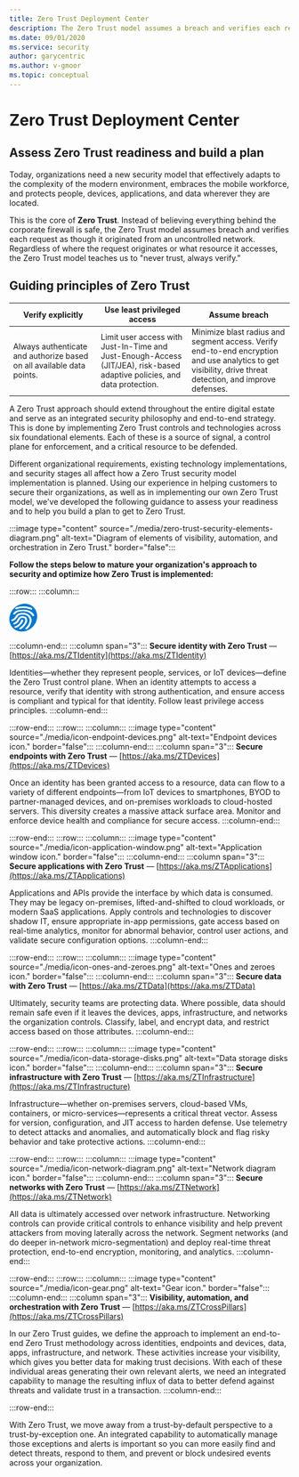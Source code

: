 ```yaml
---
title: Zero Trust Deployment Center
description: The Zero Trust model assumes a breach and verifies each request as though it originated from an uncontrolled network. Regardless of where the request originates or what resource it accesses, the Zero Trust model teaches us to never trust and to always verify.
ms.date: 09/01/2020
ms.service: security
author: garycentric
ms.author: v-gmoor
ms.topic: conceptual
---
```


# Zero Trust Deployment Center

## Assess Zero Trust readiness and build a plan

Today, organizations need a new security model that effectively adapts
to the complexity of the modern environment, embraces the mobile
workforce, and protects people, devices, applications, and data wherever
they are located.

This is the core of **Zero Trust**. Instead of believing everything
behind the corporate firewall is safe, the Zero Trust model assumes
breach and verifies each request as though it originated from an
uncontrolled network. Regardless of where the request originates or what
resource it accesses, the Zero Trust model teaches us to "never trust,
always verify."

## Guiding principles of Zero Trust

| Verify&nbsp;explicitly | Use least privileged access | Assume breach |
|------|-------|------|
| Always authenticate and authorize based on all available data points. | Limit user access with Just-In-Time and Just-Enough-Access (JIT/JEA), risk-based adaptive policies, and data protection. | Minimize blast radius and segment access. Verify end-to-end encryption and use analytics to get visibility, drive threat detection, and improve defenses. |


A Zero Trust approach should extend throughout the entire digital estate
and serve as an integrated security philosophy and end-to-end strategy.
This is done by implementing Zero Trust controls and technologies across
six foundational elements. Each of these is a source of signal, a
control plane for enforcement, and a critical resource to be defended.

Different organizational requirements, existing technology
implementations, and security stages all affect how a Zero Trust
security model implementation is planned. Using our experience in
helping customers to secure their organizations, as well as in
implementing our own Zero Trust model, we've developed the following
guidance to assess your readiness and to help you build a plan to get to
Zero Trust.

:::image type="content" source="./media/zero-trust-security-elements-diagram.png" alt-text="Diagram of elements of visibility, automation, and orchestration in Zero Trust." border="false":::

**Follow the steps below to mature your organization's approach to
security and optimize how Zero Trust is implemented:**

:::row::: <!-- ROW: Identity -->
   :::column:::
<!--:::image type="content" source="./media/icon-fingerprint.png" alt-text="Fingerprint icon." border="false":::--><img src="./media/icon-fingerprint.png" width="50" height="50" alt="Fingerprint icon.">
   :::column-end:::
   :::column span="3":::
**Secure identity with Zero Trust** —[https://aka.ms/ZTIdentity](https://aka.ms/ZTIdentity)

Identities—whether they represent people, services, or IoT devices—define the Zero Trust control plane. When an identity attempts to access a resource, verify that identity with strong authentication, and ensure access is compliant and typical for that identity. Follow least privilege access principles.
   :::column-end:::
<!-- Placeholder for video link.
   :::column span="2":::
[:::image type="content" source="./media/video-image-placeholder-01.png" alt-text="Placeholder 1." border="false":::](https://www.youtube.com/watch?v=gA5q0_3bxPs)
   :::column-end:::
-->
:::row-end:::
:::row::: <!-- ROW: Endpoints -->
   :::column:::
:::image type="content" source="./media/icon-endpoint-devices.png" alt-text="Endpoint devices icon." border="false":::
   :::column-end:::
   :::column span="3":::
**Secure endpoints with Zero Trust** — [https://aka.ms/ZTDevices](https://aka.ms/ZTDevices)

Once an identity has been granted access to a resource, data can flow to a variety of different endpoints—from IoT devices to smartphones, BYOD to partner-managed devices, and on-premises workloads to cloud-hosted servers. This diversity creates a massive attack surface area. Monitor and enforce device health and compliance for secure access.
   :::column-end:::
<!-- Placeholder for video link.
   :::column span="2":::
[:::image type="content" source="./media/video-image-placeholder-02.png" alt-text="Placeholder 2." border="false":::](https://youtu.be/T6eWZbIP67E)
   :::column-end:::
-->
:::row-end:::
:::row::: <!-- ROW: Applications -->
   :::column:::
:::image type="content" source="./media/icon-application-window.png" alt-text="Application window icon." border="false":::
   :::column-end:::
   :::column span="3":::
**Secure applications with Zero Trust** — [https://aka.ms/ZTApplications](https://aka.ms/ZTApplications)

Applications and APIs provide the interface by which data is consumed. They may be legacy on-premises, lifted-and-shifted to cloud workloads, or modern SaaS applications. Apply controls and technologies to discover shadow IT, ensure appropriate in-app permissions, gate access based on real-time analytics, monitor for abnormal behavior, control user actions, and validate secure configuration options.
   :::column-end:::
<!-- Placeholder for video link.
   :::column span="2":::
[:::image type="content" source="./media/video-image-placeholder-03.png" alt-text="Placeholder 3." border="false":::](https://youtu.be/6jsOaz1uS08)
   :::column-end:::
-->
:::row-end:::
:::row::: <!-- ROW: Data -->
   :::column:::
:::image type="content" source="./media/icon-ones-and-zeroes.png" alt-text="Ones and zeroes icon." border="false":::
   :::column-end:::
   :::column span="3":::
**Secure data with Zero Trust** — [https://aka.ms/ZTData](https://aka.ms/ZTData)

Ultimately, security teams are protecting data. Where possible, data should remain safe even if it leaves the devices, apps, infrastructure, and networks the organization controls. Classify, label, and encrypt data, and restrict access based on those attributes.
   :::column-end:::
<!-- Placeholder for video link.
   :::column span="2":::
[:::image type="content" source="./media/video-image-placeholder-04.png" alt-text="Placeholder 4." border="false":::](https://youtu.be/XFg3szECXiw)
   :::column-end:::
-->
:::row-end:::
:::row::: <!-- ROW: Infrastructure -->
   :::column:::
:::image type="content" source="./media/icon-data-storage-disks.png" alt-text="Data storage disks icon." border="false":::
   :::column-end:::
   :::column span="3":::
**Secure infrastructure with Zero Trust** — [https://aka.ms/ZTInfrastructure](https://aka.ms/ZTInfrastructure)

Infrastructure—whether on-premises servers, cloud-based VMs, containers, or micro-services—represents a critical threat vector. Assess for version, configuration, and JIT access to harden defense. Use telemetry to detect attacks and anomalies, and automatically block and flag risky behavior and take protective actions.
   :::column-end:::
<!-- Placeholder for video link.
   :::column span="2":::
[:::image type="content" source="./media/video-image-placeholder-05.png" alt-text="Placeholder 5." border="false":::](https://youtu.be/Nr01LAPaaik)
   :::column-end:::
-->
:::row-end:::
:::row::: <!-- ROW: Networks -->
   :::column:::
:::image type="content" source="./media/icon-network-diagram.png" alt-text="Network diagram icon." border="false":::
   :::column-end:::
   :::column span="3":::
**Secure networks with Zero Trust** — [https://aka.ms/ZTNetwork](https://aka.ms/ZTNetwork)

All data is ultimately accessed over network infrastructure. Networking controls can provide critical controls to enhance visibility and help prevent attackers from moving laterally across the network. Segment networks (and do deeper in-network micro-segmentation) and deploy real-time threat protection, end-to-end encryption, monitoring, and analytics.
   :::column-end:::
<!-- Placeholder for video link.
   :::column span="2":::
[:::image type="content" source="./media/video-image-placeholder-06.png" alt-text="Placeholder 6." border="false":::](https://youtu.be/8CBfhBCtGGw)
   :::column-end:::
-->
:::row-end:::
:::row::: <!-- ROW: Visibility, automation, and orchestration -->
   :::column:::
:::image type="content" source="./media/icon-gear.png" alt-text="Gear icon." border="false":::
   :::column-end:::
   :::column span="3":::
**Visibility, automation, and orchestration with Zero Trust** — [https://aka.ms/ZTCrossPillars](https://aka.ms/ZTCrossPillars)

In our Zero Trust guides, we define the approach to implement an end-to-end Zero Trust methodology across identities, endpoints and devices, data, apps, infrastructure, and network. These activities increase your visibility, which gives you better data for making trust decisions. With each of these individual areas generating their own relevant alerts, we need an integrated capability to manage the resulting influx of data to better defend against threats and validate trust in a transaction.
   :::column-end:::
<!-- Placeholder for video link.
   :::column span="2":::
[:::image type="content" source="./media/video-image-placeholder-07.png" alt-text="Placeholder 7." border="false":::](https://youtu.be/FgC-kVfcgm8)
   :::column-end:::
-->
:::row-end:::

With Zero Trust, we move away from a trust-by-default perspective to a trust-by-exception one. An integrated capability to automatically manage those exceptions and alerts is important so you can more easily find and detect threats, respond to them, and prevent or block undesired events across your organization.




